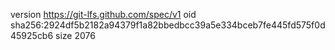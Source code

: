 version https://git-lfs.github.com/spec/v1
oid sha256:2924df5b2182a94379f1a82bbedbcc39a5e334bceb7fe445fd575f0d45925cb6
size 2076

